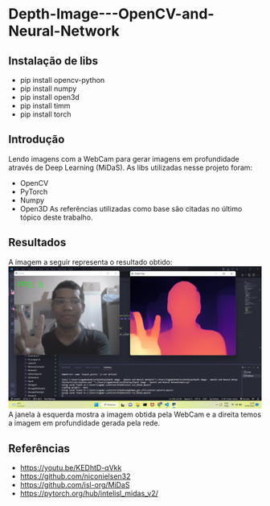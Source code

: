 # Depth-Image---OpenCV-and-Neural-Network

## Instalação de libs
- pip install opencv-python
- pip install numpy
- pip install open3d
- pip install timm
- pip install torch

## Introdução
Lendo imagens com a WebCam para gerar imagens em profundidade através de Deep Learning (MiDaS). As libs utilizadas nesse projeto foram:
- OpenCV
- PyTorch
- Numpy
- Open3D
As referências utilizadas como base são citadas no último tópico deste trabalho.

## Resultados
A imagem a seguir representa o resultado obtido: <br>
<img src="Depth Image WebCam.png"> <br>
A janela à esquerda mostra a imagem obtida pela WebCam e a direita temos a imagem em profundidade gerada pela rede.

## Referências
- https://youtu.be/KEDhtD-qVkk
- https://github.com/niconielsen32
- https://github.com/isl-org/MiDaS
- https://pytorch.org/hub/intelisl_midas_v2/